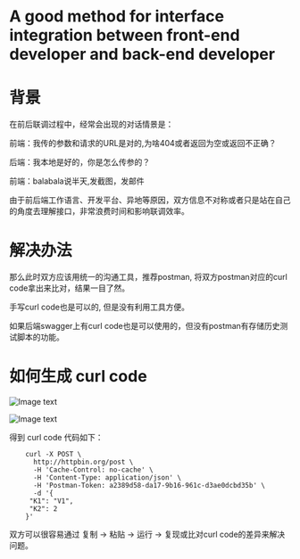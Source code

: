# A good method for interface integration between front-end  developer and back-end developer

# 背景

在前后联调过程中，经常会出现的对话情景是：

前端：我传的参数和请求的URL是对的,为啥404或者返回为空或返回不正确？

后端：我本地是好的，你是怎么传参的？

前端：balabala说半天,发截图，发邮件

由于前后端工作语言、开发平台、异地等原因，双方信息不对称或者只是站在自己的角度去理解接口，非常浪费时间和影响联调效率。

# 解决办法

那么此时双方应该用统一的沟通工具，推荐postman, 将双方postman对应的curl code拿出来比对，结果一目了然。

手写curl code也是可以的, 但是没有利用工具方便。

如果后端swagger上有curl code也是可以使用的，但没有postman有存储历史测试脚本的功能。

# 如何生成 curl code

![Image text](https://github.com/liangzhifeng/postman/blob/master/img/1.jpeg)

![Image text](https://github.com/liangzhifeng/postman/blob/master/img/2.jpeg)

得到 curl code 代码如下：

        curl -X POST \
          http://httpbin.org/post \
          -H 'Cache-Control: no-cache' \
          -H 'Content-Type: application/json' \
          -H 'Postman-Token: a2389d58-da17-9b16-961c-d3ae0dcbd35b' \
          -d '{
         "K1": "V1",
         "K2": 2
        }'

双方可以很容易通过 复制 -> 粘贴 -> 运行 -> 复现或比对curl code的差异来解决问题。
